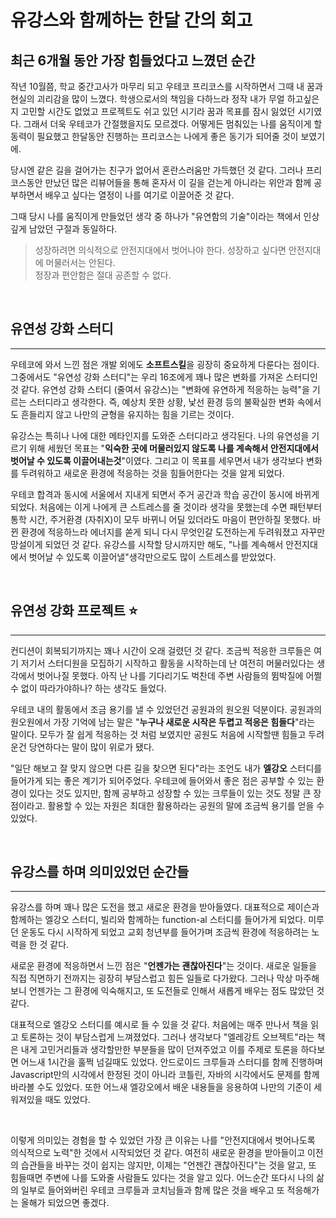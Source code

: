 # 유강스와 함께하는 한달 간의 회고

## 최근 6개월 동안 가장 힘들었다고 느꼈던 순간

작년 10월쯤, 학교 중간고사가 마무리 되고 우테코 프리코스를 시작하면서 그때 내 꿈과 현실의 괴리감을 많이 느꼈다. 학생으로서의 책임을 다하느라 정작 내가 무얼 하고싶은지 고민할 시간도 없었고 프로젝트도 쉬고 있던 시기라 꿈과 목표를 잠시 잃었던 시기였다. 그래서 더욱 우테코가 간절했을지도 모르겠다. 어떻게든 멈춰있는 나를 움직이게 할 동력이 필요했고 한달동안 진행하는 프리코스는 나에게 좋은 동기가 되어줄 것이 보였기에.

당시엔 같은 길을 걸어가는 친구가 없어서 혼란스러움만 가득했던 것 같다. 그러나 프리코스동안 만났던 많은 리뷰어들을 통해 혼자서 이 길을 걷는게 아니라는 위안과 함께 공부하면서 배우고 싶다는 열정이 나를 여기로 이끌어준 것 같다.

그때 당시 나를 움직이게 만들었던 생각 중 하나가 "유연함의 기술"이라는 책에서 인상 깊게 남았던 구절과 동일하다.

> 성장하려면 의식적으로 안전지대에서 벗어나야 한다. 성장하고 싶다면 안전지대에 머물러서는 안된다. <br/>
> 정장과 편안함은 절대 공존할 수 없다.

<br/>

## 유연성 강화 스터디

---

우테코에 와서 느낀 점은 개발 외에도 **소프트스킬**을 굉장히 중요하게 다룬다는 점이다. 그중에서도 "유연성 강화 스터디"는 우리 16조에게 꽤나 많은 변화를 가져온 스터디인 것 같다. 유연성 강화 스터디 (줄여서 유강스)는 "변화에 유연하게 적응하는 능력"을 기르는 스터디라고 생각한다. 즉, 예상치 못한 상황, 낯선 환경 등의 불확실한 변화 속에서도 흔들리지 않고 나만의 균형을 유지하는 힘을 기르는 것이다.

유강스는 특히나 나에 대한 메타인지를 도와준 스터디라고 생각된다. 나의 유연성을 기르기 위해 세웠던 목표는 "**익숙한 곳에 머물러있지 않도록 나를 계속해서 안전지대에서 벗어날 수 있도록 이끌어내는것**"이였다. 그리고 이 목표를 세우면서 내가 생각보다 변화를 두려워하고 새로운 환경에 적응하는 것을 힘들어한다는 것을 알게 되었다.

우테코 합격과 동시에 서울에서 지내게 되면서 주거 공간과 학습 공간이 동시에 바뀌게 되었다. 처음에는 이게 나에게 큰 스트레스를 줄 것이라 생각을 못했는데 수면 패턴부터 통학 시간, 주거환경 (자취X)이 모두 바뀌니 어딜 있더라도 마음이 편안하질 못했다. 바뀐 환경에 적응하느라 에너지를 쏟게 되니 다시 무엇인갈 도전하는게 두려워졌고 자꾸만 망설이게 되었던 것 같다. 유강스를 시작할 당시까지만 해도, "나를 계속해서 안전지대에서 벗어날 수 있도록 이끌어낼"생각만으로도 많이 스트레스를 받았었다.

<br/>

## 유연성 강화 프로젝트 ⭐️

---

컨디션이 회복되기까지는 꽤나 시간이 오래 걸렸던 것 같다. 조금씩 적응한 크루들은 여기 저기서 스터디원을 모집하기 시작하고 활동을 시작하는데 난 여전히 머물러있다는 생각에서 벗어나질 못했다. 아직 난 나를 기다리기도 벅찬데 주변 사람들의 뜀박질에 어쩔 수 없이 따라가야하나? 하는 생각도 들었다.

우테코 내의 활동에서 조금 용기를 낼 수 있었던건 공원과의 원오원 덕분이다. 공원과의 원오원에서 가장 기억에 남는 말은 "**누구나 새로운 시작은 두렵고 적응은 힘들다**"라는 말이다. 모두가 잘 쉽게 적응하는 것 처럼 보였지만 공원도 처음에 시작할땐 힘들고 두려운건 당연하다는 말이 많이 위로가 됐다.

"일단 해보고 잘 맞지 않으면 다른 길을 찾으면 된다"라는 조언도 내가 **엘강오** 스터디를 들어가게 되는 좋은 계기가 되어주었다. 우테코에 들어와서 좋은 점은 공부할 수 있는 환경이 있다는 것도 있지만, 함께 공부하고 성장할 수 있는 크루들이 있는 것도 정말 큰 장점이라고. 활용할 수 있는 자원은 최대한 활용하라는 공원의 말에 조금씩 용기를 얻을 수 있었다.

<br/>

## 유강스를 하며 의미있었던 순간들

---

유강스를 하며 꽤나 많은 도전을 했고 새로운 환경을 받아들였다. 대표적으로 제이슨과 함께하는 엘강오 스터디, 빌리와 함께하는 function-al 스터디를 들어가게 되었다. 미루던 운동도 다시 시작하게 되었고 교회 청년부를 들어가며 조금씩 환경에 적응하려는 노력을 한 것 같다.

새로운 환경에 적응하면서 느낀 점은 "**언젠가는 괜찮아진다**"는 것이다. 새로운 일들을 직접 직면하기 전까지는 굉장히 부담스럽고 힘든 일들로 다가왔다. 그러나 막상 마주해보니 언젠가는 그 환경에 익숙해지고, 또 도전들로 인해서 새롭게 배우는 점도 많았던 것 같다.

대표적으로 엘강오 스터디를 예시로 들 수 있을 것 같다. 처음에는 매주 만나서 책을 읽고 토론하는 것이 부담스럽게 느껴졌었다. 그러나 생각보다 "엘레강트 오브젝트"라는 책은 내게 고민거리들과 생각할만한 부분들을 많이 던져주었고 이를 주제로 토론을 하다보면 어느새 1시간을 훌쩍 넘길때도 있었다. 안드로이드 크루들과 스터디를 함께 진행하며 Javascript만의 시각에서 한정된 것이 아니라 코틀린, 자바의 시각에서도 문제를 함께 바라볼 수도 있었다. 또한 어느새 엘강오에서 배운 내용들을 응용하여 나만의 기준이 세워져있을 때도 있었다.

<br/>

이렇게 의미있는 경험을 할 수 있었던 가장 큰 이유는 나를 "안전지대에서 벗어나도록 의식적으로 노력"한 것에서 시작되었던 것 같다. 여전히 새로운 환경을 받아들이고 이전의 습관들을 바꾸는 것이 쉽지는 않지만, 이제는 "언젠간 괜찮아진다"는 것을 알고, 또 힘들때면 주변에 나를 도와줄 사람들도 있다는 것을 알고 있다. 어느순간 또다시 나의 삶의 일부로 들어와버린 우테코 크루들과 코치님들과 함께 많은 것을 배우고 또 적응해가는 올해가 되었으면 좋겠다.
